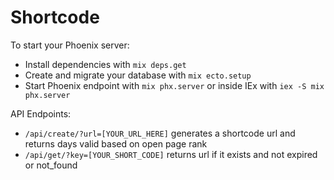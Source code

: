 # Shortcode

To start your Phoenix server:

  * Install dependencies with `mix deps.get`
  * Create and migrate your database with `mix ecto.setup`
  * Start Phoenix endpoint with `mix phx.server` or inside IEx with `iex -S mix phx.server`

API Endpoints:

  * `/api/create/?url=[YOUR_URL_HERE]` generates a shortcode url and returns days valid based on open page rank
  * `/api/get/?key=[YOUR_SHORT_CODE]` returns url if it exists and not expired or not_found
